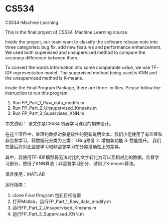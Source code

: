 # CS534
CS534-Machine Learning

This is the final project of CS534-Machine Learning course. 

Inside the project, our team want to classify the software release note into three categories: bug fix, add new features and performance enhancement. We used both supervised and unsupervised method to compare the accuracy difference between them.

To convert the words information into some comparable value, we use TF-IDF representation model. The supervised method being used is KNN and the unsupervised method is K-means. 

Insdie the Final Program Package, there are three .m files. Please follow the instruction to run this program:
1. Run FP_Part_1_Raw_data_modify.m
2. Run FP_Part_2_Unsupervised_Kmeans.m
3. Run FP_Part_3_Supervised_KNN.m


中文说明：
该文件是CS534 机器学习课程的期末设计。

在这个项目中，处理的数据对象是软件的更新说明文本，我们小组使用了有监督和非监督学习，将数据元分类为三类：1.Bug修复 2. 增加新功能 3. 性能提升。
我们在最后将对比监督学习和非监督学习在分类准确性上的差异。

其中，我使用TF-IDF模型将无法对比的文字转化为可以互相对比的数据。监督学习部分，使用了KNN算法；非监督学习部分，试用了K-means算法。

语言使用：MATLAB

运行指南：
1. clone Final Program 包到目标位置
2. 打开Matlab，运行FP_Part_1_Raw_data_modify.m
3. 运行FP_Part_2_Unsupervised_Kmeans.m
4. 运行FP_Part_3_Supervised_KNN.m
